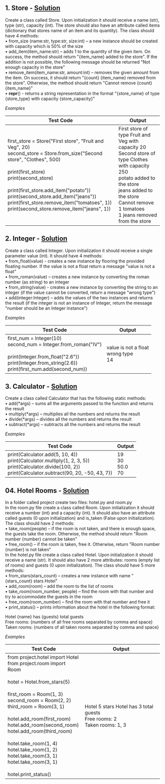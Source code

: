 ## **1.	Store -** [Solution](https://github.com/elenaborisova/Python-OOP/blob/main/05.%20Attributes%20and%20Methods%20-%20Lab/01_store.py)
Create a class called Store. Upon initialization it should receive a name (str), type (str), capacity (int). The store should also have an attribute called items (dictionary that stores name of an item and its quantity). The class should have 4 methods:  
•	from_size (name:str, type:str, size:int) – a new instance should be created with capacity which is 50% of the size  
•	add_item(item_name:str) – adds 1 to the quantity of the given item. On success, the method should return "{item_name} added to the store". If the addition is not possible, the following message should be returned "Not enough capacity in the store"  
•	remove_item(item_name:str, amount:int) – removes the given amount from the item. On success, it should return "{count} {item_name} removed from the store". Otherwise, the method should return "Cannot remove {count} {item_name}"  
•	__repr__() - returns a string representation in the format "{store_name} of type {store_type} with capacity {store_capacity}"  

*Examples*

|       Test Code       |      Output       |
|-----------------------|-------------------|
|first_store = Store("First store", "Fruit and Veg", 20)<br>second_store = Store.from_size("Second store", "Clothes", 500)<br><br>print(first_store)<br>print(second_store)<br><br>print(first_store.add_item("potato"))<br>print(second_store.add_item("jeans"))<br>print(first_store.remove_item("tomatoes", 1))<br>print(second_store.remove_item("jeans", 1))         |First store of type Fruit and Veg with capacity 20<br>Second store of type Clothes with capacity 250<br>potato added to the store<br>jeans added to the store<br>Cannot remove 1 tomatoes<br>1 jeans removed from the store          |


## **2.	Integer -** [Solution](https://github.com/elenaborisova/Python-OOP/blob/main/05.%20Attributes%20and%20Methods%20-%20Lab/02_integer.py)
Create a class called Integer. Upon initialization it should receive a single parameter value (int). It should have 4 methods:  
•	from_float(value) - creates a new instance by flooring the provided floating number. If the value is not a float return a message "value is not a float"  
•	from_roman(value) – creates a new instance by converting the roman number (as string) to an integer  
•	from_string(value) - creates a new instance by converting the string to an integer (if the value cannot be converted, return a message "wrong type")  
•	add(integer:Integer) – adds the values of the two instances and returns the result (if the integer is not an instance of Integer, return the message "number should be an Integer instance")

*Examples*

|       Test Code       |      Output       |
|-----------------------|-------------------|
|first_num = Integer(10)<br>second_num = Integer.from_roman("IV")<br><br>print(Integer.from_float("2.6"))<br>print(Integer.from_string(2.6))<br>print(first_num.add(second_num))          |value is not a float<br>wrong type<br>14          |



## **3.	Calculator -** [Solution](https://github.com/elenaborisova/Python-OOP/blob/main/05.%20Attributes%20and%20Methods%20-%20Lab/03_calculator.py)
Create a class called Calculator that has the following static methods:  
•	add(*args) – sums all the arguments passed to the function and returns the result  
•	multiply(*args) – multiplies all the numbers and returns the result  
•	divide(*args) – divides all the numbers and returns the result  
•	subtract(*args) – subtracts all the numbers and returns the result  

*Examples*

|       Test Code       |      Output       |
|-----------------------|-------------------|
|print(Calculator.add(5, 10, 4))<br>print(Calculator.multiply(1, 2, 3, 5))<br>print(Calculator.divide(100, 2))<br>print(Calculator.subtract(90, 20, -50, 43, 7))          |19<br>30<br>50.0<br>70          |



## **04.	Hotel Rooms -** [Solution](https://github.com/elenaborisova/Python-OOP/tree/main/05.%20Attributes%20and%20Methods%20-%20Lab/hotel_rooms_04/project)
In a folder called project create two files: hotel.py and room.py  
In the room.py file create a class called Room. Upon initialization it should receive a number (int) and a capacity (int). It should also have an attribute called guests (0 upon initialization) and is_taken (False upon initialization). The class should have 2 methods:  
•	take_room(people) – if the room is not taken, and there is enough space, the guests take the room. Otherwise, the method should return "Room number {number} cannot be taken"  
•	free_room() – if the room is taken, free it. Otherwise, return "Room number {number} is not taken"  
In the hotel.py file create a class called Hotel. Upon initialization it should receive a name (str). It should also have 2 more attributes: rooms (empty list of rooms) and guests (0 upon initialization). The class should have 5 more methods:  
•	from_stars(stars_count) – creates a new instance with name "{stars_count} stars Hotel"  
•	add_room(room) – add the room to the list of rooms  
•	take_room(room_number, people) – find the room with that number and try to accommodate the guests in the room  
•	free_room(room_number) – find the room with that number and free it  
•	print_status() – prints information about the hotel in the following format:  
 
Hotel {name} has {guests} total guests  
Free rooms: {numbers of all free rooms separated by comma and space}  
Taken rooms: {numbers of all taken rooms separated by comma and space}  

*Examples*

|       Test Code       |      Output       |
|-----------------------|-------------------|
|from project.hotel import Hotel<br>from project.room import Room<br><br>hotel = Hotel.from_stars(5)<br><br>first_room = Room(1, 3)<br>second_room = Room(2, 2)<br>third_room = Room(3, 1)<br><br>hotel.add_room(first_room)<br>hotel.add_room(second_room)<br>hotel.add_room(third_room)<br><br>hotel.take_room(1, 4)<br>hotel.take_room(1, 2)<br>hotel.take_room(3, 1)<br>hotel.take_room(3, 1)<br><br>hotel.print_status()         |Hotel 5 stars Hotel has 3 total guests<br>Free rooms: 2<br>Taken rooms: 1, 3          |


